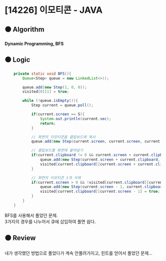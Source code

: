 # [14226] 이모티콘 - JAVA

## :black_circle: Algorithm
**Dynamic Programming, BFS**

## :black_circle: Logic

```Java
    private static void BFS(){
        Queue<Step> queue = new LinkedList<>();

        queue.add(new Step(1, 0, 0));
        visited[0][1] = true;

        while (!queue.isEmpty()){
            Step current = queue.poll();

            if(current.screen == S){
                System.out.println(current.sec);
                return;
            }

            // 화면의 이모티콘을 클립보드에 복사
            queue.add(new Step(current.screen, current.screen, current.sec + 1));

            // 클립보드를 화면에 붙여넣기
            if(current.clipboard != 0 && current.screen + current.clipboard <= S && !visited[current.clipboard][current.screen + current.clipboard]){
                queue.add(new Step(current.screen + current.clipboard, current.clipboard, current.sec + 1));
                visited[current.clipboard][current.screen + current.clipboard] = true;
            }

            // 화면의 이모티콘 1개 삭제
            if(current.screen > 0 && !visited[current.clipboard][current.screen - 1]){
                queue.add(new Step(current.screen - 1, current.clipboard, current.sec + 1));
                visited[current.clipboard][current.screen - 1] = true;
            }
        }
    }
```

BFS를 사용해서 풀었던 문제.  
3가지의 경우를 나누어서 큐에 삽입하여 풀면 쉽다.

## :black_circle: Review
내가 생각했던 방법으로 풀었다가 계속 안풀려가지고, 
힌트를 얻어서 풀었던 문제...
